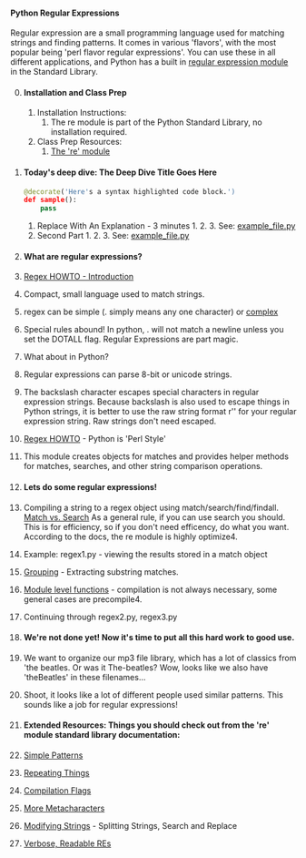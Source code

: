     
#### Python Regular Expressions   

Regular expression are a small programming language used for matching strings and finding patterns. It comes in various 'flavors', with the most popular being 'perl flavor regular expressions'. You can use these in all different applications, and Python has a built in [regular expression module](https://docs.python.org/2/library/re.html)    
 in the Standard Library.


0. #### Installation and Class Prep
    1. Installation Instructions:
        1. The re module is part of the Python Standard Library, no installation required.
    2. Class Prep Resources:
        1. [The 're' module](https://docs.python.org/2/library/re.html)    



1. #### Today's deep dive: The Deep Dive Title Goes Here

    ```python
    @decorate('Here's a syntax highlighted code block.')
    def sample():
        pass
    ```

    1. Replace With An Explanation - 3 minutes
        1. 
        2. 
        3. See: [example_file.py](example_file.py)
    2. Second Part
        1. 
        2. 
        3. See: [example_file.py](example_file.py)


1. #### What are regular expressions?    
  1. [Regex HOWTO - Introduction](https://docs.python.org/2/howto/regex.html#regex-howto)    
  2. Compact, small language used to match strings.    
  3. regex can be simple (. simply means any one character) or [complex](http://stackoverflow.com/a/201378/1693693)    
  4. Special rules abound! In python, . will not match a newline unless you set the DOTALL flag.  Regular Expressions are part magic.

    
2. What about in Python?    
  1. Regular expressions can parse 8-bit or unicode strings.    
  2. The backslash character escapes special characters in regular expression strings. Because backslash is also used to escape things in Python strings, it is better to use the raw string format r'<str>' for your regular expression string. Raw strings don't need escaped.    
  3. [Regex HOWTO](https://docs.python.org/2/howto/regex.html#regex-howto) - Python is 'Perl Style'     
  4. This module creates objects for matches and provides helper methods for matches, searches, and other string comparison operations.    
    
    
3. #### Lets do some regular expressions!    
  1. Compiling a string to a regex object using match/search/find/findall. [Match vs. Search](https://docs.python.org/2/howto/regex.html#match-versus-search) As a general rule, if you can use search you should. This is for efficiency, so if you don't need efficency, do what you want. According to the docs, the re module is highly optimize4.    
  2. Example: regex1.py - viewing the results stored in a match object    
  3. [Grouping](https://docs.python.org/2/howto/regex.html#grouping) - Extracting substring matches.    
  4. [Module level functions](https://docs.python.org/2/howto/regex.html#module-level-functions) - compilation is not always necessary, some general cases are precompile4.    
  5. Continuing through regex2.py, regex3.py
    
4. #### We're not done yet! Now it's time to put all this hard work to good use.
  1. We want to organize our mp3 file library, which has a lot of classics from 'the beatles. Or was it The-beatles? Wow, looks like we also have 'theBeatles' in these filenames...
  2. Shoot, it looks like a lot of different people used similar patterns. This sounds like a job for regular expressions!


5. #### Extended Resources: Things you should check out from the 're' module standard library documentation:    

  1. [Simple Patterns](https://docs.python.org/2/howto/regex.html#simple-patterns)    
  2. [Repeating Things](https://docs.python.org/2/howto/regex.html#repeating-things)    
  3. [Compilation Flags](https://docs.python.org/2/howto/regex.html#compilation-flags)    
  4. [More Metacharacters](https://docs.python.org/2/howto/regex.html#more-pattern-power)    
  5. [Modifying Strings](https://docs.python.org/2/howto/regex.html#modifying-strings) - Splitting Strings, Search and Replace     
  6. [Verbose, Readable REs](https://docs.python.org/2/howto/regex.html#modifying-strings)    
    


